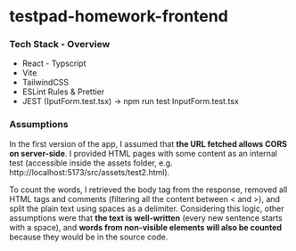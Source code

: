 # testpad-homework-frontend

### Tech Stack - Overview
- React - Typscript
- Vite
- TailwindCSS
- ESLint Rules & Prettier
- JEST (IputForm.test.tsx) -> npm run test InputForm.test.tsx

### Assumptions
In the first version of the app, I assumed that **the URL fetched allows CORS on server-side**. I provided HTML pages with some content as an internal test (accessible inside the assets folder, e.g. http://localhost:5173/src/assets/test2.html). 

To count the words, I retrieved the body tag from the response, removed all HTML tags and comments (filtering all the content between < and >), and split the plain text using spaces as a delimiter. Considering this logic, other assumptions were that **the text is well-written** (every new sentence starts with a space), and **words from non-visible elements will also be counted** because they would be in the source code.

